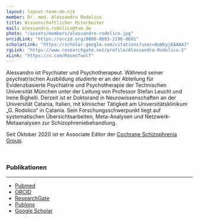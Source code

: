 ```yaml
---
layout: layout-team-de.njk
member: Dr. med. Alessandro Rodolico
title: Wissenschaftlicher Mitarbeiter
mail: alessandro.rodolico@tum.de
photo: "/assets/members/alessandro-rodolico.jpg"
orcidLink: "https://orcid.org/0000-0003-2196-0601"
scholarLink: "https://scholar.google.com/citations?user=0uWbyjEAAAAJ"
rgLink: "https://www.researchgate.net/profile/Alessandro-Rodolico-2"
xLink: "https://x.com/Roseofwolf"
---
```



Alessandro ist Psychiater und Psychotherapeut. Während seiner psychiatrischen Ausbildung studierte er an der Abteilung für Evidenzbasierte Psychiatrie und Psychotherapie der Technischen Universität München unter der Leitung von Professor Stefan Leucht und Irene Bighelli. Derzeit ist er Doktorand in Neurowissenschaften an der Universität Catania, Italien, mit klinischer Tätigkeit am Universitätsklinikum „G. Rodolico“ in Catania. Sein Forschungsschwerpunkt liegt auf systematischen Übersichtsarbeiten, Meta-Analysen und Netzwerk-Metaanalysen zur Schizophreniebehandlung.

Seit Oktober 2020 ist er Associate Editor der [Cochrane Schizophrenia Group](https://schizophrenia.cochrane.org/).

<br>

### Publikationen
---

- [Pubmed](https://pubmed.ncbi.nlm.nih.gov/?term=Rodolico+Alessandro&sort=date)
- [ORCID](https://orcid.org/0000-0003-2196-0601)
- [ResearchGate](https://www.researchgate.net/profile/Alessandro-Rodolico-2)
- [Publons](https://publons.com/researcher/3083432/alessandro-rodolico/)
- [Google Scholar](https://scholar.google.com/citations?user=0uWbyjEAAAAJ&hl=it)

